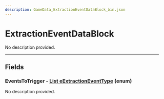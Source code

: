 ```yaml
---
description: GameData_ExtractionEventDataBlock_bin.json
---
```


# ExtractionEventDataBlock

No description provided.

***

## Fields

### EventsToTrigger - [List eExtractionEventType](../enum-types.md#eextractioneventtype) (enum)

No description provided.
